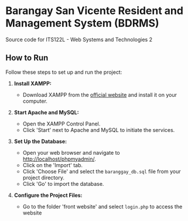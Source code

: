 # Barangay San Vicente Resident and Management System (BDRMS)

Source code for ITS122L - Web Systems and Technologies 2

## How to Run

Follow these steps to set up and run the project:

1. **Install XAMPP:**

   - Download XAMPP from the [official website](https://www.apachefriends.org/index.html) and install it on your computer.

2. **Start Apache and MySQL:**

   - Open the XAMPP Control Panel.
   - Click 'Start' next to Apache and MySQL to initiate the services.

3. **Set Up the Database:**

   - Open your web browser and navigate to [http://localhost/phpmyadmin/](http://localhost/phpmyadmin/).
   - Click on the 'Import' tab.
   - Click 'Choose File' and select the `baranggay_db.sql` file from your project directory.
   - Click 'Go' to import the database.

4. **Configure the Project Files:**

   - Go to the folder 'front website' and select `login.php` to access the website

